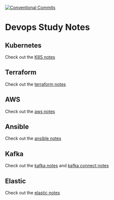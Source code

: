 [![Conventional Commits](https://img.shields.io/badge/Conventional%20Commits-1.0.0-%23FE5196?logo=conventionalcommits&logoColor=white)](https://conventionalcommits.org)
# Devops Study Notes

## Kubernetes

Check out the [K8S notes](k8s/README.md)

## Terraform

Check out the [terraform notes](terraform/README.md)

## AWS

Check out the [aws notes](aws/README.md)

## Ansible

Check out the [ansible notes](ansible/README.md)

## Kafka

Check out the [kafka notes](apache-kafka/kafka/README.md) and [kafka connect notes](apache-kafka/kafka-connect/README.md)

## Elastic

Check out the [elastic notes](elastic/README.md)